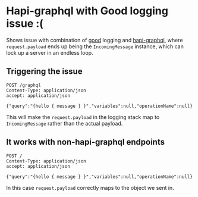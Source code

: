 Hapi-graphql with Good logging issue :(
=======================================

Shows issue with combination of [good](https://www.npmjs.com/package/good) logging and [hapi-graphql](https://github.com/SimonDegraeve/hapi-graphql), where `request.payload` ends up being the `IncomingMessage` instance, which can lock up a server in an endless loop.


Triggering the issue
--------------------

```
POST /graphql
Content-Type: application/json
accept: application/json

{"query":"{hello { message } }","variables":null,"operationName":null}
```

This will make the `request.payload` in the logging stack map to `IncomingMessage` rather than the actual payload.



It works with non-hapi-graphql endpoints
----------------------------------------

```
POST /
Content-Type: application/json
accept: application/json

{"query":"{hello { message } }","variables":null,"operationName":null}
```

In this case `request.payload` correctly maps to the object we sent in.
